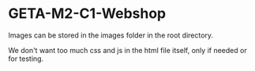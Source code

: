# GETA-M2-C1-Webshop

Images can be stored in the images folder in the root directory.

We don't want too much css and js in the html file itself, only if needed or for testing.
